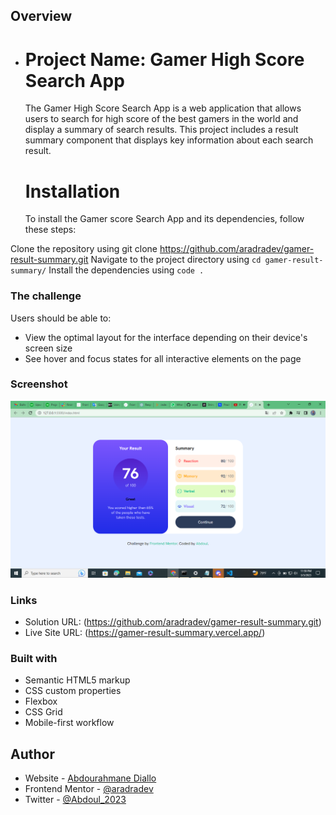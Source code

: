 ## Overview

- # Project Name: Gamer High Score Search App
  The Gamer High Score Search App is a web application that allows users to search for high score of the best gamers in the world and display a summary of search results. This project includes a result summary component that displays key information about each search result.

  # Installation
  To install the Gamer score Search App and its dependencies, follow these steps:

Clone the repository using git clone https://github.com/aradradev/gamer-result-summary.git
Navigate to the project directory using `cd gamer-result-summary/`
Install the dependencies using `code .`

### The challenge

Users should be able to:

- View the optimal layout for the interface depending on their device's screen size
- See hover and focus states for all interactive elements on the page

### Screenshot

![](./assets/images/pic.png)



### Links

- Solution URL: (https://github.com/aradradev/gamer-result-summary.git)
- Live Site URL: (https://gamer-result-summary.vercel.app/)



### Built with

- Semantic HTML5 markup
- CSS custom properties
- Flexbox
- CSS Grid
- Mobile-first workflow


## Author

- Website - [Abdourahmane Diallo](https://www.facebook.com/abdourahamane.jalloh.5)
- Frontend Mentor - [@aradradev](https://www.frontendmentor.io/profile/aradradev)
- Twitter - [@Abdoul_2023](https://twitter.com/Abdoul_2023)

